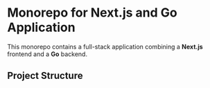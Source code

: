 # Monorepo for Next.js and Go Application

This monorepo contains a full-stack application combining a **Next.js** frontend and a **Go** backend.

## Project Structure
